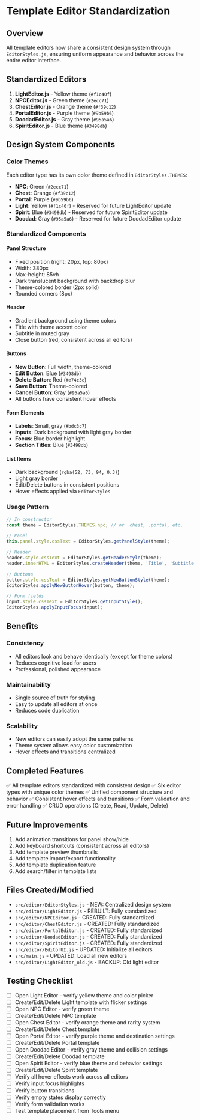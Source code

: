 # Template Editor Standardization

## Overview
All template editors now share a consistent design system through `EditorStyles.js`, ensuring uniform appearance and behavior across the entire editor interface.

## Standardized Editors
1. **LightEditor.js** - Yellow theme (`#f1c40f`)
2. **NPCEditor.js** - Green theme (`#2ecc71`)
3. **ChestEditor.js** - Orange theme (`#f39c12`)
4. **PortalEditor.js** - Purple theme (`#9b59b6`)
5. **DoodadEditor.js** - Gray theme (`#95a5a6`)
6. **SpiritEditor.js** - Blue theme (`#3498db`)

## Design System Components

### Color Themes
Each editor type has its own color theme defined in `EditorStyles.THEMES`:
- **NPC**: Green (`#2ecc71`)
- **Chest**: Orange (`#f39c12`)
- **Portal**: Purple (`#9b59b6`)
- **Light**: Yellow (`#f1c40f`) - Reserved for future LightEditor update
- **Spirit**: Blue (`#3498db`) - Reserved for future SpiritEditor update
- **Doodad**: Gray (`#95a5a6`) - Reserved for future DoodadEditor update

### Standardized Components

#### Panel Structure
- Fixed position (right: 20px, top: 80px)
- Width: 380px
- Max-height: 85vh
- Dark translucent background with backdrop blur
- Theme-colored border (2px solid)
- Rounded corners (8px)

#### Header
- Gradient background using theme colors
- Title with theme accent color
- Subtitle in muted gray
- Close button (red, consistent across all editors)

#### Buttons
- **New Button**: Full width, theme-colored
- **Edit Button**: Blue (`#3498db`)
- **Delete Button**: Red (`#e74c3c`)
- **Save Button**: Theme-colored
- **Cancel Button**: Gray (`#95a5a6`)
- All buttons have consistent hover effects

#### Form Elements
- **Labels**: Small, gray (`#bdc3c7`)
- **Inputs**: Dark background with light gray border
- **Focus**: Blue border highlight
- **Section Titles**: Blue (`#3498db`)

#### List Items
- Dark background (`rgba(52, 73, 94, 0.3)`)
- Light gray border
- Edit/Delete buttons in consistent positions
- Hover effects applied via `EditorStyles`

### Usage Pattern

```javascript
// In constructor
const theme = EditorStyles.THEMES.npc; // or .chest, .portal, etc.

// Panel
this.panel.style.cssText = EditorStyles.getPanelStyle(theme);

// Header
header.style.cssText = EditorStyles.getHeaderStyle(theme);
header.innerHTML = EditorStyles.createHeader(theme, 'Title', 'Subtitle');

// Buttons
button.style.cssText = EditorStyles.getNewButtonStyle(theme);
EditorStyles.applyNewButtonHover(button, theme);

// Form fields
input.style.cssText = EditorStyles.getInputStyle();
EditorStyles.applyInputFocus(input);
```

## Benefits

### Consistency
- All editors look and behave identically (except for theme colors)
- Reduces cognitive load for users
- Professional, polished appearance

### Maintainability
- Single source of truth for styling
- Easy to update all editors at once
- Reduces code duplication

### Scalability
- New editors can easily adopt the same patterns
- Theme system allows easy color customization
- Hover effects and transitions centralized

## Completed Features
✅ All template editors standardized with consistent design
✅ Six editor types with unique color themes
✅ Unified component structure and behavior
✅ Consistent hover effects and transitions
✅ Form validation and error handling
✅ CRUD operations (Create, Read, Update, Delete)

## Future Improvements
1. Add animation transitions for panel show/hide
2. Add keyboard shortcuts (consistent across all editors)
3. Add template preview thumbnails
4. Add template import/export functionality
5. Add template duplication feature
6. Add search/filter in template lists

## Files Created/Modified
- `src/editor/EditorStyles.js` - NEW: Centralized design system
- `src/editor/LightEditor.js` - REBUILT: Fully standardized
- `src/editor/NPCEditor.js` - CREATED: Fully standardized
- `src/editor/ChestEditor.js` - CREATED: Fully standardized
- `src/editor/PortalEditor.js` - CREATED: Fully standardized
- `src/editor/DoodadEditor.js` - CREATED: Fully standardized
- `src/editor/SpiritEditor.js` - CREATED: Fully standardized
- `src/editor/EditorUI.js` - UPDATED: Initialize all editors
- `src/main.js` - UPDATED: Load all new editors
- `src/editor/LightEditor_old.js` - BACKUP: Old light editor

## Testing Checklist
- [ ] Open Light Editor - verify yellow theme and color picker
- [ ] Create/Edit/Delete Light template with flicker settings
- [ ] Open NPC Editor - verify green theme
- [ ] Create/Edit/Delete NPC template
- [ ] Open Chest Editor - verify orange theme and rarity system
- [ ] Create/Edit/Delete Chest template
- [ ] Open Portal Editor - verify purple theme and destination settings
- [ ] Create/Edit/Delete Portal template
- [ ] Open Doodad Editor - verify gray theme and collision settings
- [ ] Create/Edit/Delete Doodad template
- [ ] Open Spirit Editor - verify blue theme and behavior settings
- [ ] Create/Edit/Delete Spirit template
- [ ] Verify all hover effects work across all editors
- [ ] Verify input focus highlights
- [ ] Verify button transitions
- [ ] Verify empty states display correctly
- [ ] Verify form validation works
- [ ] Test template placement from Tools menu
